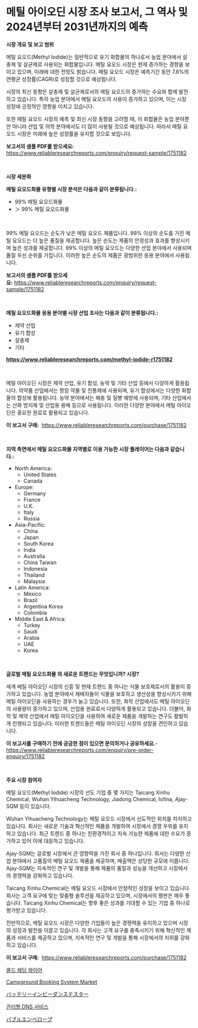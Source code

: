 <p><h1>메틸 아이오딘 시장 조사 보고서, 그 역사 및 2024년부터 2031년까지의 예측</h1></p><p><strong>시장 개요 및 보고 범위</strong></p>
<p><p>메틸 요오드(Methyl Iodide)는 일반적으로 유기 화합물의 하나로서 농업 분야에서 살충제 및 살균제로 사용되는 화합물입니다. 메틸 요오드 시장은 현재 증가하는 경향을 보이고 있으며, 미래에 대한 전망도 밝습니다. 메틸 요오드 시장은 예측기간 동안 7.8%의 연평균 성장률(CAGR)로 성장할 것으로 예상됩니다.</p><p>시장의 최신 동향은 살충제 및 살균제로서의 메틸 요오드의 증가하는 수요와 함께 발전하고 있습니다. 특히 농업 분야에서 메틸 요오드의 사용이 증가하고 있으며, 이는 시장 성장에 긍정적인 영향을 미치고 있습니다.</p><p>또한 메틸 요오드 시장의 예측 및 최신 시장 동향을 고려할 때, 이 화합물은 농업 분야뿐만 아니라 산업 및 의학 분야에서도 더 많이 사용될 것으로 예상됩니다. 따라서 메틸 요오드 시장은 미래에 높은 성장률을 유지할 것으로 보입니다.</p></p>
<p><strong>보고서의 샘플 PDF를 받으세요:</strong> <a href="https://www.reliableresearchreports.com/enquiry/request-sample/1751182">https://www.reliableresearchreports.com/enquiry/request-sample/1751182</a></p>
<p>&nbsp;</p>
<p><strong>시장 세분화</strong></p>
<p><strong>메틸 요오드화물 유형별 시장 분석은 다음과 같이 분류됩니다.:</strong></p>
<p><ul><li>99% 메틸 요오드화물</li><li>＞ 99% 메틸 요오드화물</li></ul></p>
<p>&nbsp;</p>
<p><p>99% 메틸 요오드는 순도가 낮은 메틸 요오드 제품입니다. 99% 이상의 순도를 가진 메틸 요오드는 더 높은 품질을 제공합니다. 높은 순도는 제품의 안정성과 효과를 향상시키며 높은 성과를 제공합니다. 99% 이상의 메틸 요오드는 다양한 산업 분야에서 사용되며 품질 우선 순위를 가집니다. 이러한 높은 순도의 제품은 광범위한 응용 분야에서 사용됩니다.</p></p>
<p><strong>보고서의 샘플 PDF를 받으세요:</strong>&nbsp;<a href="https://www.reliableresearchreports.com/enquiry/request-sample/1751182">https://www.reliableresearchreports.com/enquiry/request-sample/1751182</a></p>
<p>&nbsp;</p>
<p><strong> 메틸 요오드화물 응용 분야별 시장 산업 조사는 다음과 같이 분류됩니다.:</strong></p>
<p><ul><li>제약 산업</li><li>유기 합성</li><li>살충제</li><li>기타</li></ul></p>
<p><strong><a href="https://www.reliableresearchreports.com/methyl-iodide-r1751182">https://www.reliableresearchreports.com/methyl-iodide-r1751182</a></strong></p>
<p>&nbsp;</p>
<p><p>메틸 아이오딘 시장은 제약 산업, 유기 합성, 농약 및 기타 산업 등에서 다양하게 활용됩니다. 의약품 산업에서는 항암 약물 및 진통제에 사용되며, 유기 합성에서는 다양한 화합물의 합성에 활용됩니다. 농약 분야에서는 해충 및 질병 예방에 사용되며, 기타 산업에서는 산화 방지제 및 산업용 용매 등으로 사용됩니다. 이러한 다양한 분야에서 메틸 아이오딘은 중요한 원료로 활용되고 있습니다.</p></p>
<p><strong>이 보고서 구매:</strong>&nbsp; <a href="https://www.reliableresearchreports.com/purchase/1751182">https://www.reliableresearchreports.com/purchase/1751182</a></p>
<p>&nbsp;</p>
<p><strong>지역 측면에서 메틸 요오드화물 지역별로 이용 가능한 시장 플레이어는 다음과 같습니다.:</strong></p>
<p><ul>
    <li>
        North America:
        <ul>
            <li>United States</li>
            <li>Canada</li>
        </ul>
    </li>
    <li>
        Europe:
        <ul>
            <li>Germany</li>
            <li>France</li>
            <li>U.K.</li>
            <li>Italy</li>
            <li>Russia</li>
        </ul>
    </li>
    <li>
        Asia-Pacific:
        <ul>
            <li>China</li>
            <li>Japan</li>
            <li>South Korea</li>
            <li>India</li>
            <li>Australia</li>
            <li>China Taiwan</li>
            <li>Indonesia</li>
            <li>Thailand</li>
            <li>Malaysia</li>
        </ul>
    </li>
    <li>
        Latin America:
        <ul>
            <li>Mexico</li>
            <li>Brazil</li>
            <li>Argentina Korea</li>
            <li>Colombia</li>
        </ul>
    </li>
    <li>
        Middle East & Africa:
        <ul>
            <li>Turkey</li>
            <li>Saudi</li>
            <li>Arabia</li>
            <li>UAE</li>
            <li>Korea</li>
        </ul>
    </li>
    </ul></p>
<p>&nbsp;</p>
<p><strong>글로벌 메틸 요오드화물 의 새로운 트렌드는 무엇입니까? 시장?</strong></p>
<p><p>세계 메틸 아이오딘 시장의 신흥 및 현재 트렌드 중 하나는 식물 보호제로서의 활용이 증가하고 있습니다. 농업 분야에서 재배자들이 식물을 보호하고 생산성을 향상시키기 위해 메틸 아이오딘을 사용하는 경우가 늘고 있습니다. 또한, 화학 산업에서도 메틸 아이오딘의 사용량이 증가하고 있으며, 산업용 원료로서 다양하게 활용되고 있습니다. 더불어, 화학 및 제약 산업에서 메틸 아이오딘을 사용하여 새로운 제품을 개발하는 연구도 활발하게 진행되고 있습니다. 이러한 트렌드들은 메틸 아이오딘 시장의 성장을 견인하고 있습니다.</p></p>
<p><strong>이 보고서를 구매하기 전에 궁금한 점이 있으면 문의하거나 공유하세요.</strong>- <a href="https://www.reliableresearchreports.com/enquiry/pre-order-enquiry/1751182">https://www.reliableresearchreports.com/enquiry/pre-order-enquiry/1751182</a></p>
<p>&nbsp;</p>
<p><strong>주요 시장 참여자</strong></p>
<p><p>메틸 요오드(Methyl Iodide) 시장의 선도 기업 중 몇 가지는 Taicang Xinhu Chemical, Wuhan Yihuacheng Technology, Jiadong Chemical, Iofina, Ajay-SQM 등이 있습니다.</p><p>Wuhan Yihuacheng Technology는 메틸 요오드 시장에서 선도적인 위치를 차지하고 있습니다. 회사는 새로운 기술과 혁신적인 제품을 개발하여 시장에서 경쟁 우위를 유지하고 있습니다. 최근 트렌드 중 하나는 친환경적이고 지속 가능한 제품에 대한 수요가 증가하고 있어 이에 대응하고 있습니다.</p><p>Ajay-SQM는 글로벌 시장에서 큰 영향력을 가진 회사 중 하나입니다. 회사는 다양한 산업 분야에서 고품질의 메틸 요오드 제품을 제공하며, 매출액은 상당한 규모에 이릅니다. Ajay-SQM는 지속적인 연구 및 개발을 통해 제품의 품질과 성능을 개선하고 시장에서의 경쟁력을 강화하고 있습니다.</p><p>Taicang Xinhu Chemical는 메틸 요오드 시장에서 안정적인 성장을 보이고 있습니다. 회사는 고객 요구에 맞는 맞춤형 솔루션을 제공하고 있으며, 시장에서의 평판은 매우 좋습니다. Taicang Xinhu Chemical는 향후 좋은 성과를 기대할 수 있는 기업 중 하나로 평가받고 있습니다.</p><p>전반적으로, 메틸 요오드 시장은 다양한 기업들이 높은 경쟁력을 유지하고 있으며 시장의 성장과 발전을 이끌고 있습니다. 각 회사는 고객 요구를 충족시키기 위해 혁신적인 제품과 서비스를 제공하고 있으며, 지속적인 연구 및 개발을 통해 시장에서의 지위를 강화하고 있습니다.</p></p>
<p><strong>이 보고서 구매:</strong>&nbsp;&nbsp;<a href="https://www.reliableresearchreports.com/purchase/1751182">https://www.reliableresearchreports.com/purchase/1751182</a></p>
<p><p><a href="https://medium.com/@dunce678678/cold-heading-wire-%EC%8B%9C%EC%9E%A5-%EA%B7%9C%EB%AA%A8%EB%8A%94-%EA%B8%80%EB%A1%9C%EB%B2%8C-%EC%82%B0%EC%97%85%EC%97%90%EC%84%9C-%EC%B5%9C%EC%A0%81%EC%9D%98-%EB%A7%88%EC%BC%80%ED%8C%85-%EC%B1%84%EB%84%90%EC%9D%84-%EB%82%98%ED%83%80%EB%83%85%EB%8B%88%EB%8B%A4-b06185a4cfe4">콜드 헤딩 와이어</a></p><p><a href="https://github.com/okotobwrhuteie/Market-Research-Report-List-2/blob/main/campground-booking-system-market.md">Campground Booking System Market</a></p><p><a href="https://github.com/SarahFahey88/Market-Research-Report-List-1/blob/main/282724925356.md">バッテリーインピーダンステスター</a></p><p><a href="https://medium.com/@sandubujor71/%EA%B4%80%EB%A6%AC%EB%90%98%EB%8A%94-dns-%EC%84%9C%EB%B9%84%EC%8A%A4-%EC%8B%9C%EC%9E%A5-2031%EB%85%84%EA%B9%8C%EC%A7%80%EC%9D%98-%ED%8A%B8%EB%A0%8C%EB%93%9C-%EC%98%88%EC%B8%A1-%EB%B0%8F-%EA%B2%BD%EC%9F%81-%EB%B6%84%EC%84%9D-5aeeb293e040">관리형 DNS 서비스</a></p><p><a href="https://medium.com/@raymanta28/%E3%83%90%E3%83%96%E3%83%AB%E5%B0%81%E7%AD%92%E5%B8%82%E5%A0%B4-%E7%AB%B6%E4%BA%89%E5%88%86%E6%9E%90-%E5%B8%82%E5%A0%B4%E5%8B%95%E5%90%91-2031%E5%B9%B4%E3%81%BE%E3%81%A7%E3%81%AE%E4%BA%88%E6%B8%AC-c63a348b81b0">バブルエンベロープ</a></p></p>